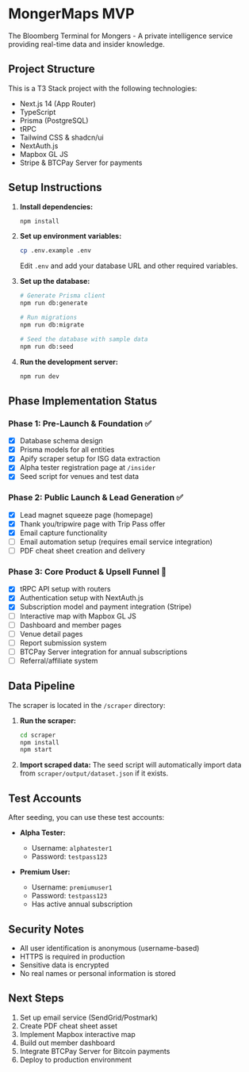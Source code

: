 # MongerMaps MVP

The Bloomberg Terminal for Mongers - A private intelligence service providing real-time data and insider knowledge.

## Project Structure

This is a T3 Stack project with the following technologies:
- Next.js 14 (App Router)
- TypeScript
- Prisma (PostgreSQL)
- tRPC
- Tailwind CSS & shadcn/ui
- NextAuth.js
- Mapbox GL JS
- Stripe & BTCPay Server for payments

## Setup Instructions

1. **Install dependencies:**
   ```bash
   npm install
   ```

2. **Set up environment variables:**
   ```bash
   cp .env.example .env
   ```
   Edit `.env` and add your database URL and other required variables.

3. **Set up the database:**
   ```bash
   # Generate Prisma client
   npm run db:generate

   # Run migrations
   npm run db:migrate

   # Seed the database with sample data
   npm run db:seed
   ```

4. **Run the development server:**
   ```bash
   npm run dev
   ```

## Phase Implementation Status

### Phase 1: Pre-Launch & Foundation ✅
- [x] Database schema design
- [x] Prisma models for all entities
- [x] Apify scraper setup for ISG data extraction
- [x] Alpha tester registration page at `/insider`
- [x] Seed script for venues and test data

### Phase 2: Public Launch & Lead Generation ✅
- [x] Lead magnet squeeze page (homepage)
- [x] Thank you/tripwire page with Trip Pass offer
- [x] Email capture functionality
- [ ] Email automation setup (requires email service integration)
- [ ] PDF cheat sheet creation and delivery

### Phase 3: Core Product & Upsell Funnel 🚧
- [x] tRPC API setup with routers
- [x] Authentication setup with NextAuth.js
- [x] Subscription model and payment integration (Stripe)
- [ ] Interactive map with Mapbox GL JS
- [ ] Dashboard and member pages
- [ ] Venue detail pages
- [ ] Report submission system
- [ ] BTCPay Server integration for annual subscriptions
- [ ] Referral/affiliate system

## Data Pipeline

The scraper is located in the `/scraper` directory:

1. **Run the scraper:**
   ```bash
   cd scraper
   npm install
   npm start
   ```

2. **Import scraped data:**
   The seed script will automatically import data from `scraper/output/dataset.json` if it exists.

## Test Accounts

After seeding, you can use these test accounts:

- **Alpha Tester:** 
  - Username: `alphatester1`
  - Password: `testpass123`

- **Premium User:**
  - Username: `premiumuser1`
  - Password: `testpass123`
  - Has active annual subscription

## Security Notes

- All user identification is anonymous (username-based)
- HTTPS is required in production
- Sensitive data is encrypted
- No real names or personal information is stored

## Next Steps

1. Set up email service (SendGrid/Postmark)
2. Create PDF cheat sheet asset
3. Implement Mapbox interactive map
4. Build out member dashboard
5. Integrate BTCPay Server for Bitcoin payments
6. Deploy to production environment